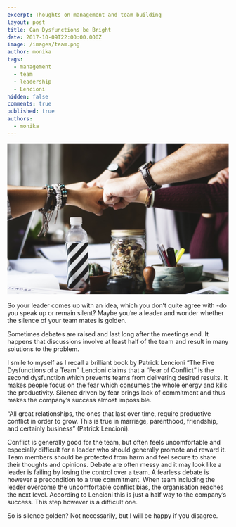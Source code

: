 ```yaml
---
excerpt: Thoughts on management and team building
layout: post
title: Can Dysfunctions be Bright
date: 2017-10-09T22:00:00.000Z
image: /images/team.png
author: monika
tags:
  - management
  - team
  - leadership
  - Lencioni
hidden: false
comments: true
published: true
authors:
  - monika
---
```

![teambuilding](/images/can-disfunctions-be-bright/team.png)

So your leader comes up with an idea, which you don’t quite agree with -do you speak up or remain silent? Maybe you’re a leader and wonder whether the silence of your team mates is golden.

Sometimes debates are raised and last long after the meetings end. It happens that discussions involve at least half of the team and result in many solutions to the problem.

I smile to myself as I recall a brilliant book by Patrick Lencioni “The Five Dysfunctions of a Team”.  Lencioni claims that a “Fear of Conflict” is the second dysfunction which prevents teams from delivering desired results. It makes people focus on the fear which consumes the whole energy and kills the productivity. Silence driven by fear brings lack of commitment and thus makes the company’s success almost impossible. 

“All great relationships, the ones that last over time, require productive conflict in order to grow. This is true in marriage, parenthood, friendship, and certainly business” (Patrick Lencioni).

Conflict is generally good for the team, but often feels uncomfortable and especially difficult for a leader who should generally promote and reward it.  Team members should be protected from harm and feel secure to share their thoughts and opinions. Debate are often messy and it may look like a leader is failing by losing the control over a team. A fearless debate is however a precondition to a true commitment. When team including the leader overcome the uncomfortable conflict bias, the organisation reaches the next level. According to Lencioni this is just a half way to the company’s success. This step however is a difficult one. 

So is silence golden? Not necessarily, but I will be happy if you disagree.
